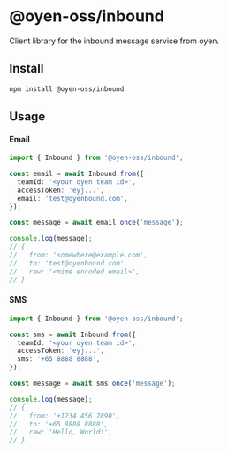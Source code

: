 # @oyen-oss/inbound

Client library for the inbound message service from oyen.

## Install

```bash
npm install @oyen-oss/inbound
```

## Usage

#### Email

```typescript
import { Inbound } from '@oyen-oss/inbound';

const email = await Inbound.from({
  teamId: '<your oyen team id>',
  accessToken: 'eyj...',
  email: 'test@oyenbound.com',
});

const message = await email.once('message');

console.log(message);
// {
//   from: 'somewhere@example.com',
//   to: 'test@oyenbound.com',
//   raw: '<mime encoded email>',
// }
```

#### SMS

```typescript
import { Inbound } from '@oyen-oss/inbound';

const sms = await Inbound.from({
  teamId: '<your oyen team id>',
  accessToken: 'eyj...',
  sms: '+65 8888 8888',
});

const message = await sms.once('message');

console.log(message);
// {
//   from: '+1234 456 7890',
//   to: '+65 8888 8888',
//   raw: 'Hello, World!',
// }
```
